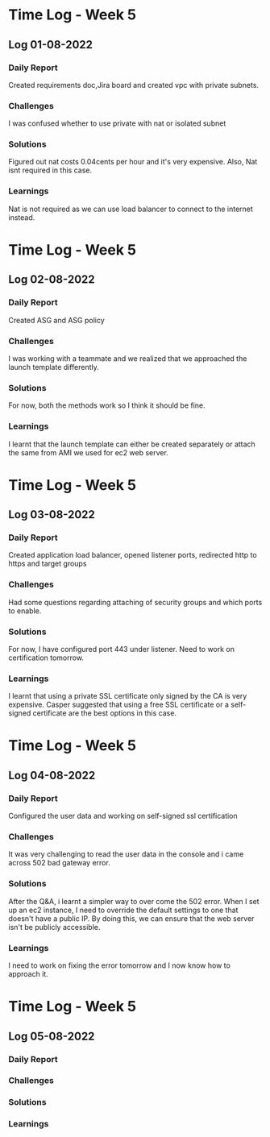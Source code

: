 # Time Log - Week 5

## Log 01-08-2022

### Daily Report

 Created requirements doc,Jira board and created vpc with private subnets.
### Challenges

 I was confused whether to use private with nat or isolated subnet
### Solutions

Figured out nat costs 0.04cents per hour and it's very expensive. Also, Nat isnt required in this case.

### Learnings

Nat is not required as we can use load balancer to connect to the internet instead.

# Time Log - Week 5

## Log 02-08-2022

### Daily Report

Created ASG and ASG policy
 
### Challenges

I was working with a teammate and we realized that we approached the launch template differently. 
### Solutions

For now, both the methods work so I think it should be fine.
### Learnings

I learnt that the launch template can either be created separately or attach the same from AMI we used for ec2 web server.

# Time Log - Week 5

## Log 03-08-2022

### Daily Report

Created application load balancer, opened listener ports, redirected http to https and target groups
### Challenges

Had some questions regarding attaching of security groups and which ports to enable.

### Solutions

For now, I have configured port 443 under listener. Need to work on certification tomorrow.

### Learnings

I learnt that using a private SSL certificate only signed by the CA is very expensive. Casper suggested that using a free SSL certificate or a self-signed certificate are the best options in this case.

# Time Log - Week 5

## Log 04-08-2022

### Daily Report

Configured the user data and working on self-signed ssl certification
### Challenges

 It was very challenging to read the user data in the console and i came across 502 bad gateway error. 

### Solutions

After the Q&A, i learnt a simpler way to over come the 502 error. When I set up an ec2 instance, I need to override the default settings to one that doesn't have a public IP. By doing this, we can ensure that the web server isn't be publicly accessible.

### Learnings

I need to work on fixing the error tomorrow and I now know how to approach it. 

# Time Log - Week 5

## Log 05-08-2022

### Daily Report

 
### Challenges

 

### Solutions



### Learnings




